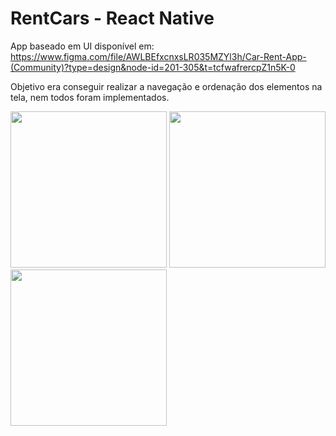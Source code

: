 # RentCars - React Native

App baseado em UI disponível em: https://www.figma.com/file/AWLBEfxcnxsLR035MZYl3h/Car-Rent-App-(Community)?type=design&node-id=201-305&t=tcfwafrercpZ1n5K-0

Objetivo era conseguir realizar a navegação e ordenação dos elementos na tela, nem todos foram implementados.

<img src="https://github.com/DevMMenezes/RentCars/assets/92896461/25f06135-64b3-4861-af58-de90cd45b454" width="250">
<img src="https://github.com/DevMMenezes/RentCars/assets/92896461/11de50a9-21d6-4f51-8c3d-f3047cf2e378" width="250">
<img src="https://github.com/DevMMenezes/RentCars/assets/92896461/caf80209-d3b8-4643-8d73-75026a972593" width="250">

